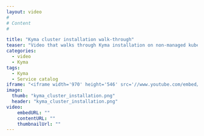 ```yaml
---
layout: video
#
# Content
#

title: "Kyma cluster installation walk-through"
teaser: "Video that walks through Kyma installation on non-managed kubernetes cluster. Poviding some basic hints on installation configuration, process and troubleshooting. Prepared as part of talk 'Cloud Lego with Kyma'."
categories:
  - video
  - Kyma
tags:
  - Kyma
  - Service catalog
iframe: "<iframe width='970' height='546' src='//www.youtube.com/embed/uKvqwj_3bMA' frameborder='0' allowfullscreen></iframe>"
image:
  thumb: "kyma_cluster_installation.png"
  header: "kyma_cluster_installation.png"
video:
    embedURL: ""
    contentURL: ""
    thumbnailUrl: ""
---
```

